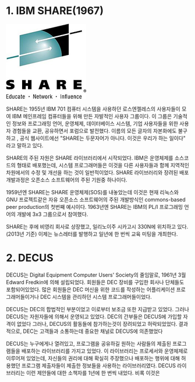 # 1. IBM SHARE\(1967\)

![](/assets/220px-SHARE_logo_2015.jpg)

SHARE는 1955년 IBM 701 컴퓨터 시스템을 사용하던 로스엔젤레스의 사용자들이 모여 IBM 메인프레임 컴퓨터들을 위해 만든 자발적인 사용자 그룹이다. 이 그룹은 기술적인 정보와 프로그래밍 언어, 운영체제, 데이터베이스 시스템, 기업 사용자들을 위한 사용자 경험들을 교환, 공유하면서 포럼으로 발전했다. 이름의 모든 글자의 자본화에도 불구하고 , 공식 웹사이트에선 "SHARE는 두문자어가 아니다. 이것은 우리가 하는 일이다" 라고 말하고 있다.

SHARE의 주된 자원은 SHARE 라이브러리에서 시작되었다. IBM은 운영체제를 소스코드의 형태로 배포했는데, 시스템 프로그래머들은 이것을 다른 사용자들과 함께 지역적인 차원에서의 수정 및 개선을 하는 것이 일반적이었다. SHARE 라이브러리와 장려된 배포 개발과정은 오픈소스 소프트웨어의 주된 기원중 하나이다.

1959년엔 SHARE는 SHARE 운영체제\(SOS\)를 내놓았는데 이것은 현재 리눅스와 GNU 프로젝트같은 자유 오픈소스 소프트웨어의 주된 개발방식인 commons-based peer production의 첫번째 예시이다. 1963년엔 SHARE는 IBM의 PL/I 프로그래밍 언어의 개발에 3x3 그룹으로서 참여했다.

SHARE는 후에 비영리 회사로 상장했고, 일리노이주 시카고시 330N에 위치하고 있다.\(2013년 기준\) 이제는 뉴스레터를 발행하고 일년에 한 번씩 교육 미팅을 개최한다.

# 2. DECUS

DECUS는 Digital Equipment Computer Users' Society의 줄임말로, 1961년 3월 Edward Fredkin에 의해 설립되었다. 회원들은 DEC 장비를 구입한 회사나 단체들도 포함되어있었다. 많은 회원들은 DEC 머신을 위한 코드를 작성하는 어플리케이션 프로그래머들이거나 DEC 시스템을 관리하던 시스템 프로그래머들이었다.

DECUS는 DEC의 합법적인 부분이었고 이로부터 보조금 또한 지급받고 있었다. 그러나 DECUS는 자원자들에 의해서 운영되고 있었다. DEC의 간부들은 DECUS에 가입할 자격이 없었다 그러나, DECUS의 활동들에 참가하는것이 장려되었고 허락되었었다. 결과적으로, DEC는 고객들과 소통하는데 중요한 채널로 DECUS에 의존했었다

DECUS는 누구에게나 열려있고, 프로그램을 공유하길 원하는 사람들의 제출된 프로그램들을 배포하는 라이브러리를 가지고 있었다. 이 라이브러리는 프로세서와 운영체제로 이루어져 있었는데, 자신들의 권리에 대해 확실히 주장했으나 배포하는 행위에 대해 허용했던 프로그램 제출자들이 제출한 정보들을 사용하는 라이브러리였다. DECUS 라이브러리는 이런 제안들에 대한 소책자를 1년에 한 번씩 내었다. 비록 이것은 

